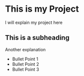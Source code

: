 # This is my Project
I will explain my project here

## This is a subheading
Another explanation

* Bullet Point 1
* Bullet Point 2
* Bullet Point 3
